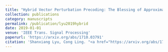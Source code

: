 ```yaml
---
title: "Hybrid Vector Perturbation Precoding: The Blessing of Approximate Message Passing"
collection: publications
category: manuscripts
permalink: /publication/lyu2019hybrid
date: 2019-01-01
venue: 'IEEE Trans. Signal Processing'
paperurl: 'https://arxiv.org/abs/1710.03791'
citation: 'Shanxiang Lyu, Cong Ling. "<a href="https://arxiv.org/abs/1710.03791">Hybrid Vector Perturbation Precoding: The Blessing of Approximate Message Passing</a>", <i>IEEE Trans. Signal Processing</i>, vol. 67, pp. 178-193, Jan. 2019.'
---
```

